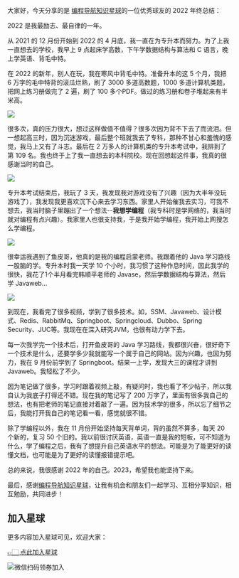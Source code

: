 大家好，今天分享的是 [编程导航知识星球](https://mp.weixin.qq.com/s?__biz=MzI1NDczNTAwMA==&mid=2247524980&idx=2&sn=9ddcdb6c52aa096ed4c5ad0ced946a7d&chksm=e9c28583deb50c95f3c2665713a8bbc372c68332b3bfb846cf4b23af3f1cc07164832a291335&token=689599617&lang=zh_CN&scene=21#wechat_redirect)的一位优秀球友的 2022 年终总结：

2022 是我最励志、最自律的一年。

从 2021 的 12 月份开始到 2022 的 4 月底，我一直在为专升本而努力。为了上我一直想去的学校，我早上 9 点起床学高数，下午学数据结构与算法和 C 语言，晚上学英语、背毛中特。

在 2022 的新年，别人在玩，我在寒风中背毛中特。准备升本的这 5 个月，我把 6 万字的毛中特背的滚瓜烂熟，刷了 3000 多道高数题，1000 多道计算机类题，把网上练习册做完了 2 遍，刷了 100 多个PDF。做过的练习册和卷子堆起来有半米高。


![](https://files.mdnice.com/user/31817/1b337e4a-5b8d-4745-af68-41555e7011c0.png)


很多次，真的压力很大，想过这样做值不值得？很多次因为背不下去了而流泪。但一想起高三时，因为沉迷游戏，最后整个班就我去了专科，那种不甘心和羞愧的感觉，我马上又有了斗志。最后在 2 万多人的计算机类的专升本考试中，我排到了第 109 名。我也终于上了我一直想去的本科院校。现在回想起这件事，我真的很感谢当时的自己。


![](https://files.mdnice.com/user/31817/af1e4e40-648a-4dfd-9c70-7bc9ba22b839.png)


专升本考试结束后，我玩了 3 天，我发现我对游戏没有了兴趣（因为大半年没玩游戏了），我发现我更喜欢沉下心来去学习东西。家里人开始催我去实习，可我不想去，我当时脑子里蹦出了一个想法--**我想学编程**（我专科时是学网络的，我当时就对编程有点兴趣）。我家里人也很支持我，于是我开始学编程，我开始上网搜怎么学编程。


![](https://files.mdnice.com/user/31817/7ce029ba-03fc-403e-bac3-b24e28280bea.png)


很幸运我遇到了鱼皮哥，他真的是我的编程启蒙老师。我跟着他的 Java 学习路线一股脑的学。专升本时我一天学 10 个小时，我习惯了这种作息时间，因此我学的很快，我花了1个半月看完韩顺平老师的 Javase，然后学数据结构与算法，然后学 Javaweb...

![](https://files.mdnice.com/user/31817/b77302d0-4056-44e4-a9b5-692ccad36ba1.png)


到现在，我看完了很多视频，学到了很多技术。如，SSM、Javaweb、设计模式、Redis、RabbitMq、Springboot、Springcloud、Dubbo、Spring Security、JUC等。我现在在深入研究JVM，也很有动力学下去。

每一次我学完一个技术后，打开鱼皮哥的 Java 学习路线，我都很兴奋，很好奇下一个技术是什么，还要学多少我就能写一个属于自己的网站。因为兴趣，也因为努力，我在 9 月份前学到了 Springboot。结果一上学，发现大三的课程才讲到 Javaweb。我轻松了不少。

因为笔记做了很多，学习时跟着视频上敲，有疑问时，我也看了不少帖子，所以我自认为我底子打得还不错。现在我的笔记写了 200 万字了，里面有很多我自己的想法，也有把老师的笔记直接对着敲了一遍。因为技术学的很多，所以忘了细节之后，我能打开我自己的笔记看一看，感觉就很不错。

除了学编程以外，我在 11 月份开始坚持每天背单词，背的虽然不算多，每天 20 个新的，复习 50 个旧的。我以前很讨厌英语，英语一直是我的短板，可不知道为什么，学了编程之后，我有了想提升自己英语水平的想法。可能是为了能更好的读懂文档，也可能是为了更好的读懂报错提示吧。

总的来说，我很感谢 2022 年的自己。2023，希望我也能坚持下来。

最后，感谢[编程导航知识星球](https://mp.weixin.qq.com/s?__biz=MzI1NDczNTAwMA==&mid=2247524980&idx=2&sn=9ddcdb6c52aa096ed4c5ad0ced946a7d&chksm=e9c28583deb50c95f3c2665713a8bbc372c68332b3bfb846cf4b23af3f1cc07164832a291335&token=1681036854&lang=zh_CN&scene=21#wechat_redirect)，让我有机会和朋友们一起学习、互相分享知识，相互勉励，共同进步！

## 加入星球

更多内容加入星球可见，欢迎大家：

[👉🏻 点此加入星球](https://yuyuanweb.feishu.cn/wiki/SDtMwjR1DituVpkz5MLc3fZLnzb)

![微信扫码领券加入](https://www.codefather.cn/img/%E7%9F%A5%E8%AF%86%E6%98%9F%E7%90%83%E6%89%AB%E7%A0%81.jpeg)
